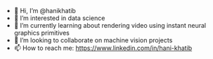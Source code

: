- 👋 Hi, I’m @hanikhatib
- 👀 I’m interested in data science
- 🌱 I’m currently learning about rendering video using instant neural graphics primitives
- 🤝 I’m looking to collaborate on machine vision projects
- 📫 How to reach me: https://www.linkedin.com/in/hani-khatib

<!---
hanikhatib/hanikhatib is a ✨ special ✨ repository because its `README.md` (this file) appears on your GitHub profile.
You can click the Preview link to take a look at your changes.
--->

